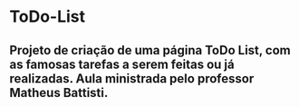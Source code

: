 # ToDo-List
## Projeto de criação de uma página ToDo List, com as famosas tarefas a serem feitas ou já realizadas. Aula ministrada pelo professor Matheus Battisti.
